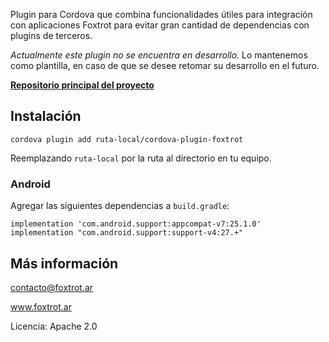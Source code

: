Plugin para Cordova que combina funcionalidades útiles para integración con aplicaciones Foxtrot para evitar gran cantidad de dependencias con plugins de terceros.

*Actualmente este plugin no se encuentra en desarrollo.* Lo mantenemos como plantilla, en caso de que se desee retomar su desarrollo en el futuro.

**[Repositorio principal del proyecto](https://github.com/gquagliano/experimental-foxtrot-framework)**

## Instalación

    cordova plugin add ruta-local/cordova-plugin-foxtrot

Reemplazando `ruta-local` por la ruta al directorio en tu equipo.

### Android

Agregar las siguientes dependencias a `build.gradle`:

    implementation 'com.android.support:appcompat-v7:25.1.0'
    implementation "com.android.support:support-v4:27.+"

## Más información

contacto@foxtrot.ar

www.foxtrot.ar

Licencia: Apache 2.0
